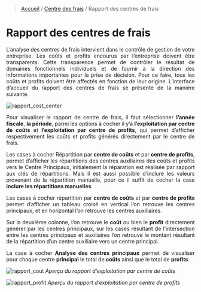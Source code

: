 > [Accueil](../index) / [Centre des frais](./index) / Rapport des centres de frais

# Rapport des centres de frais

<div style='text-align: justify;'>
L’analyse des centres de frais intervient dans le contrôle de gestion de votre entreprise. Les coûts et profits encourus par l’entreprise doivent être transparents. Cette transparence permet de contrôler le résultat de domaines fonctionnels individuels et de fournir à la direction des informations importantes pour la prise de décision. Pour ce faire, tous les coûts et profits doivent être affectés en fonction de leur origine. 
L’interface d’accueil du rapport des centres de frais se présente de la manière suivante.</div>

![rapport_cost_center](../../images/cost_centers/rapport_cost_center.jpg)

<div style='text-align: justify;'>
Pour visualiser le rapport de centre de frais, il faut sélectionner <strong>l’année fiscale</strong>, <strong>la période</strong>, parmi les options à cocher il y’a <strong>l’exploitation par centre de coûts</strong> et <strong>l’exploitation par centre de profits</strong>, qui permet d’afficher respectivement les coûts et profits générés directement par le centre de frais.

Les cases à cocher Répartition par <strong>centre de coûts</strong> et par <strong>centre de profits</strong>, permet d’afficher les répartitions des centres auxiliaires des coûts et profits vers le Centre Principaux, initialement la réparation est réalisée par rapport aux clés de répartitions. Mais il est aussi possible d’inclure les valeurs provenant de la répartition manuelle, pour ce il suffit de cocher la case <strong>inclure les répartitions manuelles</strong>.</div>

<div style='text-align: justify;'>
Les cases à cocher répartition par <strong>centre de coûts</strong> et par <strong>centre de profits</strong> permet d’afficher un tableau croisé en vertical l’on retrouve les centres principaux, et en horizontal l’on retrouve les centres auxiliaires. 
 
Sur la deuxième colonne, l’on retrouve le <strong>coût</strong> ou bien le <strong>profit</strong> directement générer par les centres principaux, sur les cases résultant de l’intersection entre les centres principaux et auxiliaires l’on retrouve le montant résultant de la répartition d’un centre auxiliaire vers un centre principal.

La case à cocher <strong>Analyse des centres principaux</strong>  permet de visualiser pour chaque centre <strong>principal</strong> le total de <strong>coûts</strong> ainsi que le total de <strong>profits</strong>.
</div>

![rapport_cout](../../images/cost_centers/rapport_cout.jpg)
<em> Aperçu du rapport d’exploitation par centre de coûts </em>

![rapport_profit](../../images/cost_centers/rapport_profit.jpg)
<em> Aperçu du rapport d’exploitation par centre de profits </em>







